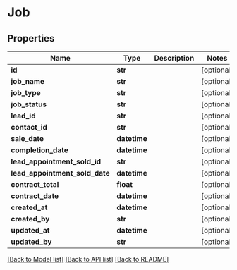 # Job

## Properties
Name | Type | Description | Notes
------------ | ------------- | ------------- | -------------
**id** | **str** |  | [optional] 
**job_name** | **str** |  | [optional] 
**job_type** | **str** |  | [optional] 
**job_status** | **str** |  | [optional] 
**lead_id** | **str** |  | [optional] 
**contact_id** | **str** |  | [optional] 
**sale_date** | **datetime** |  | [optional] 
**completion_date** | **datetime** |  | [optional] 
**lead_appointment_sold_id** | **str** |  | [optional] 
**lead_appointment_sold_date** | **datetime** |  | [optional] 
**contract_total** | **float** |  | [optional] 
**contract_date** | **datetime** |  | [optional] 
**created_at** | **datetime** |  | [optional] 
**created_by** | **str** |  | [optional] 
**updated_at** | **datetime** |  | [optional] 
**updated_by** | **str** |  | [optional] 

[[Back to Model list]](../README.md#documentation-for-models) [[Back to API list]](../README.md#documentation-for-api-endpoints) [[Back to README]](../README.md)


